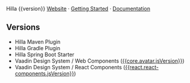 Hilla {{version}}
[Website](https://hilla.dev) · [Getting Started](https://hilla.dev/docs/react/start/quick) · [Documentation](https://hilla.dev/docs/)

## Versions

- Hilla Maven Plugin
- Hilla Gradle Plugin
- Hilla Spring Boot Starter
- Vaadin Design System / Web Components ([{{core.avatar.jsVersion}}](https://github.com/vaadin/web-components/releases/tag/v{{core.avatar.jsVersion}}))
- Vaadin Design System / React Components ([{{react.react-components.jsVersion}}](https://github.com/vaadin/react-components/releases/tag/v{{react.react-components.jsVersion}}))

<!-- Add the What Changed section by GITHUB provided functions  -->
